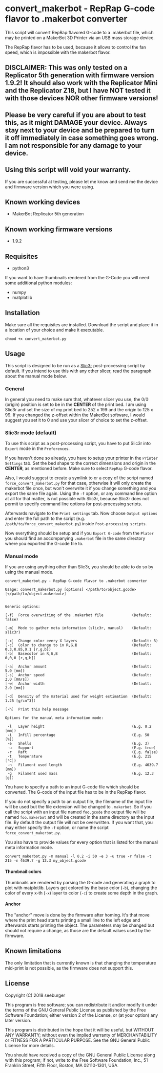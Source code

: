 # convert_makerbot - RepRap G-code flavor to .makerbot converter

This script will convert RepRap flavored G-code to a .makerbot file, which may be
printed on a MakerBot 3D Printer via an USB mass storage device.

The RepRap flavor has to be used, because it allows to control the fan speed,
which is impossible with the makerbot flavor.


## DISCLAIMER: This was only tested on a Replicator 5th generation with firmware version 1.9.2! It should also work with the Replicator Mini and the Replicator Z18, but I have __NOT__ tested it with those devices __NOR__ other firmware versions!
## Please be very careful if you are about to test this, as it might __DAMAGE__ your device. Always stay next to your device and be prepared to turn it off immediately in case something goes wrong. I am not responsible for any damage to your device.
## Using this script will void your warranty.

If you are successful at testing, please let me know and send me the device and
firmware version which you were using.


## Known working devices

- MakerBot Replicator 5th generation


## Known working firmware versions

- 1.9.2


## Requisites

- python3

If you want to have thumbnails rendered from the G-Code you will need some
additional python modules:

- numpy
- matplotlib


## Installation

Make sure all the requisites are installed. Download the script and place it
in a location of your choice and make it executable.

	chmod +x convert_makerbot.py


## Usage

This script is designed to be run as a [Slic3r](http://www.slic3r.org/)
post-processing script by default. If you intend to use this with any other
slicer, read the paragraph about the manual mode below.

### General

In general you need to make sure that, whatever slicer you use, the 0/0 (origin)
position is set to be in the __CENTER__ of the print bed. I am using Slic3r and set
the size of my print bed to 252 x 199 and the origin to 125 x 99. If you changed
the z-offset within the MakerBot software, I would suggest you set it to 0 and
use your slicer of choice to set the z-offset.

### Slic3r mode (default)

To use this script as a post-processing script, you have to put Slic3r into
`Expert` mode in the `Preferences`.

If you haven't done so already, you have to setup your printer in the `Printer
Settings` tab. Set the bed shape to the correct dimensions and origin in the
__CENTER__, as mentioned before. Make sure to select `RepRap` G-code flavor.

Also, I would suggest to create a symlink to or a copy of the script named
`force_convert_makerbot.py` for that case, otherwise it will only create the
makerbot file once, but won't overwrite it if you change something and you
export the same file again. Using the `-f` option, or any command line option
at all for that matter, is not possible with Slic3r, because Slic3r does not
permit to specify command line options for post-processing scripts.

Afterwards navigate to the `Print settings` tab. Now choose `Output options`
and enter the full path to the script (e.g. `/path/to/force_convert_makerbot.py`)
inside `Post-processing scripts`.

Now everything should be setup and if you `Export G-code` from the `Plater` you
should find an accompanying `.makerbot` file in the same directory where you
exported the G-code file to.

### Manual mode

If you are using anything other than Slic3r, you should be able to do so by
using the manual mode.

	convert_makerbot.py - RepRap G-code flavor to .makerbot converter

	Usage: convert_makerbot.py [options] </path/to/object.gcode> [</path/to/object.makerbot>]


	Generic options:

	[-f]  Force overwriting of the .makerbot file             (Default: false)

	[-m]  Mode to gather meta information (slic3r, manual)    (Default: slic3r)

	[-x]  Change color every X layers                         (Default: 3)
	[-c]  Color to change to in R,G,B                         (Default: 0.3,0.85,0.1 [r,g,b])
	[-b]  Basecolor in R,G,B                                  (Default: 0,0,0 [r,g,b])

	[-a]  Anchor amount                                       (Default: 5.0 [mm])
	[-s]  Anchor speed                                        (Default: 2.0 [mm/s])
	[-w]  Anchor width                                        (Default: 2.0 [mm])

	[-d]  Density of the material used for weight estimation  (Default: 1.25 [g/cm^3])

	[-h]  Print this help message

	Options for the manual meta information mode:

	 -l   Layer height                                        (E.g. 0.2 [mm])
	 -i   Infill percentage                                   (E.g. 50 [%])
	 -e   Shells                                              (E.g. 3)
	 -u   Support                                             (E.g. true)
	 -r   Raft                                                (E.g. false)
	 -t   Temperature                                         (E.g. 215 [°C])
	 -n   Filament used length                                (E.g. 4639.7 [mm])
	 -g   Filament used mass                                  (E.g. 12.3 [g])

You have to specify a path to an input G-code file which should be converted.
The G-code of the input file has to be in the RepRap flavor.

If you do not specify a path to an output file, the filename of the input file
will be used but the file extension will be changed to `.makerbot`. So if you
call the script with an input file named `foo.gcode` the output file will be
named `foo.makerbot` and will be created in the same directory as the input
file. By default the output file will not be overwritten. If you want that, you
may either specify the `-f` option, or name the script
`force_convert_makerbot.py`.

You also have to provide values for every option that is listed for the manual
meta information mode.

	convert_makerbot.py -m manual -l 0.2 -i 50 -e 3 -u true -r false -t 215 -n 4639.7 -g 12.3 my_object.gcode

#### Thumbnail colors

Thumbnails are rendered by parsing the G-code and generating a graph to plot
with matplotlib. Layers get colored by the base color (`-b`), changing the
color of every x-th (`-x`) layer to color (`-c`) to create some depth in the
graph.

#### Anchor

The "anchor" move is done by the firmware after homing. It's that move where
the print head starts printing a small line to the left edge and afterwards
starts printing the object. The parameters may be changed but should not
require a change, as those are the default values used by the firmware.


## Known limitations

The only limitation that is currently known is that changing the temperature
mid-print is not possible, as the firmware does not support this.


## License

Copyright (C) 2018 seeburger

This program is free software; you can redistribute it and/or
modify it under the terms of the GNU General Public License
as published by the Free Software Foundation; either version 2
of the License, or (at your option) any later version.

This program is distributed in the hope that it will be useful,
but WITHOUT ANY WARRANTY; without even the implied warranty of
MERCHANTABILITY or FITNESS FOR A PARTICULAR PURPOSE.  See the
GNU General Public License for more details.

You should have received a copy of the GNU General Public License
along with this program; if not, write to the Free Software
Foundation, Inc., 51 Franklin Street, Fifth Floor, Boston, MA  02110-1301, USA.
